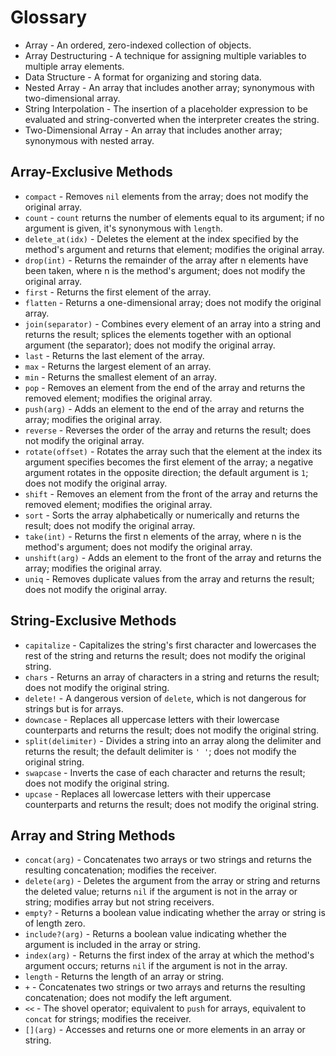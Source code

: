 # Glossary

* Array - An ordered, zero-indexed collection of objects.
* Array Destructuring - A technique for assigning multiple variables to multiple array elements.
* Data Structure - A format for organizing and storing data.
* Nested Array - An array that includes another array; synonymous with two-dimensional array.
* String Interpolation - The insertion of a placeholder expression to be evaluated and string-converted when the interpreter creates the string.
* Two-Dimensional Array - An array that includes another array; synonymous with nested array. 

## Array-Exclusive Methods
* `compact` - Removes `nil` elements from the array; does not modify the original array.
* `count` - `count` returns the number of elements equal to its argument; if no argument is given, it's synonymous with `length`.
* `delete_at(idx)` - Deletes the element at the index specified by the method's argument and returns that element; modifies the original array.
* `drop(int)` - Returns the remainder of the array after n elements have been taken, where n is the method's argument; does not modify the original array.
* `first` - Returns the first element of the array.
* `flatten` - Returns a one-dimensional array; does not modify the original array.
* `join(separator)` - Combines every element of an array into a string and returns the result; splices the elements together with an optional argument (the separator); does not modify the original array.
* `last` - Returns the last element of the array.
* `max` - Returns the largest element of an array.
* `min` - Returns the smallest element of an array.
* `pop` - Removes an element from the end of the array and returns the removed element; modifies the original array.
* `push(arg)` - Adds an element to the end of the array and returns the array; modifies the original array.
* `reverse` - Reverses the order of the array and returns the result; does not modify the original array.
* `rotate(offset)` - Rotates the array such that the element at the index its argument specifies becomes the first element of the array; a negative argument rotates in the opposite direction; the default argument is `1`; does not modify the original array.
* `shift` - Removes an element from the front of the array and returns the removed element; modifies the original array.
* `sort` - Sorts the array alphabetically or numerically and returns the result; does not modify the original array.
* `take(int)` - Returns the first n elements of the array, where n is the method's argument; does not modify the original array.
* `unshift(arg)` - Adds an element to the front of the array and returns the array; modifies the original array.
* `uniq` - Removes duplicate values from the array and returns the result; does not modify the original array.


## String-Exclusive Methods
* `capitalize` - Capitalizes the string's first character and lowercases the rest of the string and returns the result; does not modify the original string.
* `chars` - Returns an array of characters in a string and returns the result; does not modify the original string.
* `delete!` - A dangerous version of `delete`, which is not dangerous for strings but is for arrays.
* `downcase` - Replaces all uppercase letters with their lowercase counterparts and returns the result; does not modify the original string.
* `split(delimiter)` - Divides a string into an array along the delimiter and returns the result; the default delimiter is `' '`; does not modify the original string.
* `swapcase` - Inverts the case of each character and returns the result; does not modify the original string.
* `upcase` - Replaces all lowercase letters with their uppercase counterparts and returns the result; does not modify the original string.


## Array and String Methods
* `concat(arg)` - Concatenates two arrays or two strings and returns the resulting concatenation; modifies the receiver.
* `delete(arg)` - Deletes the argument from the array or string and returns the deleted value; returns `nil` if the argument is not in the array or string; modifies array but not string receivers.
* `empty?` - Returns a boolean value indicating whether the array or string is of length zero.
* `include?(arg)` - Returns a boolean value indicating whether the argument is included in the array or string.
* `index(arg)` - Returns the first index of the array at which the method's argument occurs; returns `nil` if the argument is not in the array.
* `length` - Returns the length of an array or string.
* `+` - Concatenates two strings or two arrays and returns the resulting concatenation; does not modify the left argument.
* `<<` - The shovel operator; equivalent to `push` for arrays, equivalent to `concat` for strings; modifies the receiver.
* `[](arg)` - Accesses and returns one or more elements in an array or string.
